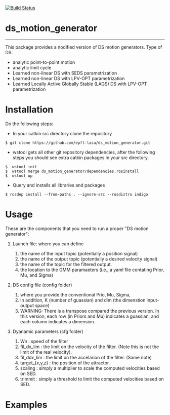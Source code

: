[![Build Status](https://travis-ci.org/epfl-lasa/ds_motion_generator.svg?branch=master)](https://travis-ci.org/epfl-lasa/ds_motion_generator)

# ds_motion_generator
---

This package provides a nodified version of DS motion generators. Type of DS:
- analytic point-to-point motion
- analytic limit cycle
- Learned non-linear DS with SEDS parametrization
- Learned non-linear DS with LPV-OPT parametrization
- Learned Locally Active Globally Stable (LAGS) DS with LPV-OPT parametrization

# Installation
Do the following steps:
* In your catkin src directory clone the repository
```
$ git clone https://github.com/epfl-lasa/ds_motion_generator.git
```
* wstool gets all other git repository dependencies, after the following steps you should see extra catkin 
  packages in your src directory.
```
$  wstool init
$  wstool merge ds_motion_generator/dependencies.rosinstall 
$  wstool up 
```
* Query and installs all libraries and packages 
```
$ rosdep install --from-paths . --ignore-src --rosdistro indigo 
```
# Usage
These are the components that you need to run a proper "DS motion generator":

1. Launch file: where you can define  
   1. the name of the input topic (potentially a position signal)
   1. the name of the output topic (potentially a desired velocity signal)
   1. the name of the topic for the filtered output.
   1. the location to the GMM paramaeters (i.e., a yaml file contating Prior, Mu, and Sigma)
   
1. DS config file (config folder)
   1. where you provide the conventional Prio, Mu, Sigma,
   1. In addition, K (number of guassian) and dim (the dimenstion input-output space)
   1. WARNING: There is a transpose compared the previous version. In this version, each row (in Priors and Mu) indicates a guassian, and each column indicates a dimension. 
   
1. Dyanamic parameters (cfg folder)
   1. Wn : speed of the filter
   1. fil_dx_lim : the limit on the velocity of the filter. (Note this is not the limit of the real velocity).
   1. fil_ddx_lim : the limit on the accelarion of the filter. (Same note)
   1. target_{x,y,z} : the position of the attractor.
   1. scaling : simply a multiplier to scale the computed velocities based on SED.
   1. trimmit : simply a threshold to limit the computed velocities based on SED.
   
   
# Examples
